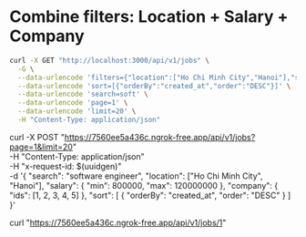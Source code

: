 # Combine filters: Location + Salary + Company

```bash
curl -X GET "http://localhost:3000/api/v1/jobs" \
  -G \
  --data-urlencode 'filters={"location":["Ho Chi Minh City","Hanoi"],"salary":{"min":800a00,"max":120000000},"company":{"ids":[1, 2, 3, 4, 5]}}' \
  --data-urlencode 'sort=[{"orderBy":"created_at","order":"DESC"}]' \
  --data-urlencode 'search=soft' \
  --data-urlencode 'page=1' \
  --data-urlencode 'limit=20' \
  -H "Content-Type: application/json"
```


curl -X POST "https://7560ee5a436c.ngrok-free.app/api/v1/jobs?page=1&limit=20" \
  -H "Content-Type: application/json" \
  -H "x-request-id: $(uuidgen)" \
  -d '{
    "search": "software engineer",
    "location": ["Ho Chi Minh City", "Hanoi"],
    "salary": {
      "min": 800000,
      "max": 120000000
    },
    "company": {
      "ids": [1, 2, 3, 4, 5]
    },
    "sort": [
      {
        "orderBy": "created_at",
        "order": "DESC"
      }
    ]
  }'


curl "https://7560ee5a436c.ngrok-free.app/api/v1/jobs/1" 